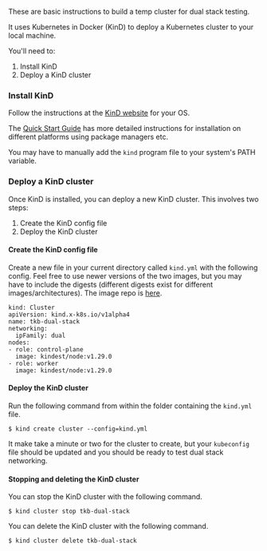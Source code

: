 These are basic instructions to build a temp cluster for dual stack testing.

It uses Kubernetes in Docker (KinD) to deploy a Kubernetes cluster to your local machine.

You'll need to:

1. Install KinD
2. Deploy a KinD cluster

### Install KinD

Follow the instructions at the [KinD website](https://kind.sigs.k8s.io) for your OS.

The [Quick Start Guide](https://kind.sigs.k8s.io/docs/user/quick-start) has more detailed instructions for installation on different platforms using package managers etc.

You may have to manually add the `kind` program file to your system's PATH variable.

### Deploy a KinD cluster

Once KinD is installed, you can deploy a new KinD cluster. This involves two steps:

1. Create the KinD config file
2. Deploy the KinD cluster

#### Create the KinD config file

Create a new file in your current directory called `kind.yml` with the following config. Feel free to use newer versions of the two images, but you may have to include the digests (different digests exist for different images/architectures). The image repo is [here](https://hub.docker.com/r/kindest/node).

```
kind: Cluster
apiVersion: kind.x-k8s.io/v1alpha4
name: tkb-dual-stack
networking:
  ipFamily: dual
nodes:
- role: control-plane
  image: kindest/node:v1.29.0
- role: worker
  image: kindest/node:v1.29.0
```

#### Deploy the KinD cluster

Run the following command from within the folder containing the `kind.yml` file.

```
$ kind create cluster --config=kind.yml
```

It make take a minute or two for the cluster to create, but your `kubeconfig` file should be updated and you should be ready to test dual stack networking.

#### Stopping and deleting the KinD cluster

You can stop the KinD cluster with the following command.

```
$ kind cluster stop tkb-dual-stack
```

You can delete the KinD cluster with the following command.

```
$ kind cluster delete tkb-dual-stack
```
